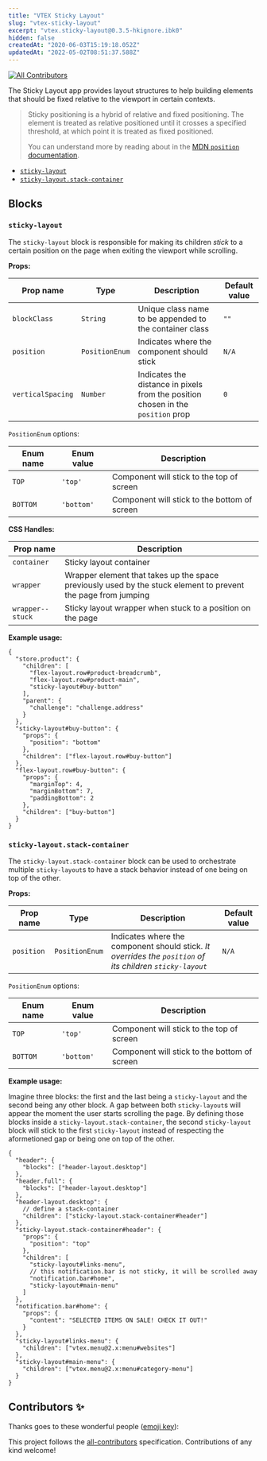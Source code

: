 ```yaml
---
title: "VTEX Sticky Layout"
slug: "vtex-sticky-layout"
excerpt: "vtex.sticky-layout@0.3.5-hkignore.ibk0"
hidden: false
createdAt: "2020-06-03T15:19:18.052Z"
updatedAt: "2022-05-02T08:51:37.588Z"
---
```

<!-- ALL-CONTRIBUTORS-BADGE:START - Do not remove or modify this section -->
[![All Contributors](https://img.shields.io/badge/all_contributors-0-orange.svg?style=flat-square)](#contributors-)
<!-- ALL-CONTRIBUTORS-BADGE:END -->

The Sticky Layout app provides layout structures to help building elements that should be fixed relative to the viewport in certain contexts.

> Sticky positioning is a hybrid of relative and fixed positioning. The element is treated as relative positioned until it crosses a specified threshold, at which point it is treated as fixed positioned.
>
> You can understand more by reading about in the [MDN `position` documentation](https://developer.mozilla.org/en-US/docs/Web/CSS/position#Sticky_positioning).

<!-- @import "[TOC]" {cmd="toc" depthFrom=3 depthTo=6 orderedList=false} -->

<!-- code_chunk_output -->

- [`sticky-layout`](#sticky-layout)
- [`sticky-layout.stack-container`](#sticky-layoutstack-container)

<!-- /code_chunk_output -->

## Blocks

### `sticky-layout`

The `sticky-layout` block is responsible for making its children _stick_ to a certain position on the page when exiting the viewport while scrolling.

**Props:**

| Prop name         | Type           | Description                                                                      | Default value |
| ----------------- | -------------- | -------------------------------------------------------------------------------- | ------------- |
| `blockClass`      | `String`       | Unique class name to be appended to the container class                          | `""`          |
| `position`        | `PositionEnum` | Indicates where the component should stick                                       | `N/A`         |
| `verticalSpacing` | `Number`       | Indicates the distance in pixels from the position chosen in the `position` prop | `0`           |

`PositionEnum` options:

| Enum name | Enum value | Description                                  |
| --------- | ---------- | -------------------------------------------- |
| `TOP`     | `'top'`    | Component will stick to the top of screen    |
| `BOTTOM`  | `'bottom'` | Component will stick to the bottom of screen |

**CSS Handles:**

| Prop name        | Description                                                                                                   |
| ---------------- | ------------------------------------------------------------------------------------------------------------- |
| `container`      | Sticky layout container                                                                                       |
| `wrapper`        | Wrapper element that takes up the space previously used by the stuck element to prevent the page from jumping |
| `wrapper--stuck` | Sticky layout wrapper when stuck to a position on the page                                                    |

**Example usage:**

```jsonc
{
  "store.product": {
    "children": [
      "flex-layout.row#product-breadcrumb",
      "flex-layout.row#product-main",
      "sticky-layout#buy-button"
    ],
    "parent": {
      "challenge": "challenge.address"
    }
  },
  "sticky-layout#buy-button": {
    "props": {
      "position": "bottom"
    },
    "children": ["flex-layout.row#buy-button"]
  },
  "flex-layout.row#buy-button": {
    "props": {
      "marginTop": 4,
      "marginBottom": 7,
      "paddingBottom": 2
    },
    "children": ["buy-button"]
  }
}
```

### `sticky-layout.stack-container`

The `sticky-layout.stack-container` block can be used to orchestrate multiple `sticky-layout`s to have a stack behavior instead of one being on top of the other.

**Props:**

| Prop name  | Type           | Description                                                                                               | Default value |
| ---------- | -------------- | --------------------------------------------------------------------------------------------------------- | ------------- |
| `position` | `PositionEnum` | Indicates where the component should stick. _It overrides the `position` of its children `sticky-layout`_ | `N/A`         |

`PositionEnum` options:

| Enum name | Enum value | Description                                  |
| --------- | ---------- | -------------------------------------------- |
| `TOP`     | `'top'`    | Component will stick to the top of screen    |
| `BOTTOM`  | `'bottom'` | Component will stick to the bottom of screen |

**Example usage:**

Imagine three blocks: the first and the last being a `sticky-layout` and the second being any other block. A gap between both `sticky-layout`s will appear the moment the user starts scrolling the page. By defining those blocks inside a `sticky-layout.stack-container`, the second `sticky-layout` block will stick to the first `sticky-layout` instead of respecting the aformetioned gap or being one on top of the other.

```jsonc
{
  "header": {
    "blocks": ["header-layout.desktop"]
  },
  "header.full": {
    "blocks": ["header-layout.desktop"]
  },
  "header-layout.desktop": {
    // define a stack-container
    "children": ["sticky-layout.stack-container#header"]
  },
  "sticky-layout.stack-container#header": {
    "props": {
      "position": "top"
    },
    "children": [
      "sticky-layout#links-menu",
      // this notification.bar is not sticky, it will be scrolled away
      "notification.bar#home",
      "sticky-layout#main-menu"
    ]
  },
  "notification.bar#home": {
    "props": {
      "content": "SELECTED ITEMS ON SALE! CHECK IT OUT!"
    }
  },
  "sticky-layout#links-menu": {
    "children": ["vtex.menu@2.x:menu#websites"]
  },
  "sticky-layout#main-menu": {
    "children": ["vtex.menu@2.x:menu#category-menu"]
  }
}
```

## Contributors ✨

Thanks goes to these wonderful people ([emoji key](https://allcontributors.org/docs/en/emoji-key)):

<!-- ALL-CONTRIBUTORS-LIST:START - Do not remove or modify this section -->
<!-- prettier-ignore-start -->
<!-- markdownlint-disable -->
<!-- markdownlint-enable -->
<!-- prettier-ignore-end -->
<!-- ALL-CONTRIBUTORS-LIST:END -->

This project follows the [all-contributors](https://github.com/all-contributors/all-contributors) specification. Contributions of any kind welcome!
